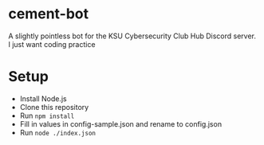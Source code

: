 # cement-bot
A slightly pointless bot for the KSU Cybersecurity Club Hub Discord server. I just want coding practice

# Setup
- Install Node.js
- Clone this repository
- Run `npm install`
- Fill in values in config-sample.json and rename to config.json
- Run `node ./index.json`